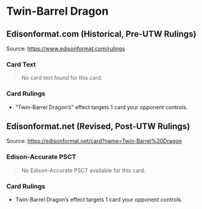 # Twin-Barrel Dragon

## Edisonformat.com (Historical, Pre-UTW Rulings)

Source: https://www.edisonformat.com/rulings

### Card Text

> No card text found for this card.

### Card Rulings

*   "Twin-Barrel Dragon’s" effect targets 1 card your opponent controls.

## Edisonformat.net (Revised, Post-UTW Rulings)

Source: https://edisonformat.net/card?name=Twin-Barrel%20Dragon

### Edison-Accurate PSCT

> No Edison-Accurate PSCT available for this card.

### Card Rulings

*   Twin-Barrel Dragon’s effect targets 1 card your opponent controls.
            